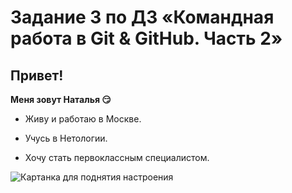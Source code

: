 # Задание 3 по ДЗ «Командная работа в Git & GitHub. Часть 2»

## **Привет!**
**Меня зовут Наталья 😏**

- Живу и работаю в Москве.

- Учусь в Нетологии.

- Хочу стать первоклассным специалистом.

![Картанка для поднятия настроения](https://www.google.com/search?q=%D1%85%D0%BE%D1%80%D0%BE%D1%88%D0%B5%D0%B5+%D0%BD%D0%B0%D1%81%D1%82%D1%80%D0%BE%D0%B5%D0%BD%D0%B8%D0%B5&source=lnms&tbm=isch&sa=X&ved=2ahUKEwj79qyKvbj8AhVB6CoKHWsUAZkQ_AUoAXoECAEQAw&biw=1920&bih=969#imgrc=vOUvGgyuNvSopM)
